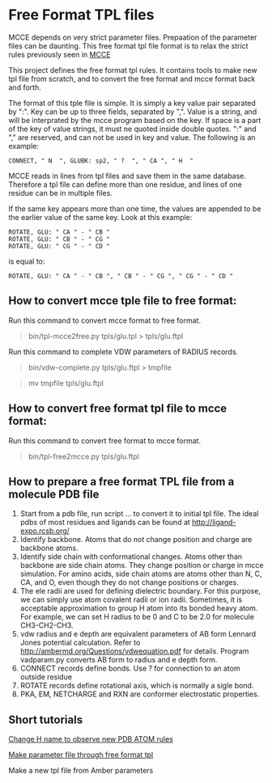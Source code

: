 # Free Format TPL files

MCCE depends on very strict parameter files. Prepaation of the parameter files can be daunting. This free format tpl file format is to relax the strict rules previously seen in [MCCE](https://github.com/GunnerLab/mcce-develop)

This project defines the free format tpl rules. It contains tools to make new tpl file from scratch, and to convert the free format and mcce format back and forth.

The format of this tple file is simple. It is simply a key value pair separated by ":". Key can be up to three fields, separated by ",". Value is a string, and will be interprated by the mcce program based on the key. If space is a part of the key of value strings, it must ne quoted inside double quotes. ":" and "," are reserved, and can not be used in key and value. The following is an example:

```CONNECT, " N  ", GLUBK: sp2, " ?  ", " CA ", " H  "```

MCCE reads in lines from tpl files and save them in the same database. Therefore a tpl file can define more than one residue, and lines of one residue can be in multiple files.

If the same key appears more than one time, the values are appended to be the earlier value of the same key. Look at this example:

```
ROTATE, GLU: " CA " - " CB "
ROTATE, GLU: " CB " - " CG "
ROTATE, GLU: " CG " - " CD "
```

is equal to:

```ROTATE, GLU: " CA " - " CB ", " CB " - " CG ", " CG " - " CD "```



## How to convert mcce tple file to free format:
Run this command to convert mcce format to free format.
>bin/tpl-mcce2free.py tpls/glu.tpl > tpls/glu.ftpl 

Run this command to complete VDW parameters of RADIUS records.
>bin/vdw-complete.py tpls/glu.ftpl > tmpfile

>mv tmpfile tpls/glu.ftpl


## How to convert free format tpl file to mcce format:
Run this command to convert free format to mcce format.
>bin/tpl-free2mcce.py tpls/glu.ftpl


## How to prepare a free format TPL file from a molecule PDB file
1. Start from a pdb file, run script ... to convert it to initial tpl file. The ideal pdbs of most residues and ligands
can be found at http://ligand-expo.rcsb.org/
2. Identify backbone. Atoms that do not change position and charge are backbone atoms.
3. Identify side chain with conformational changes. Atoms other than backbone are side chain atoms. They
change position or charge in mcce simulation. For amino acids, side chain atoms are atoms other than
N, C, CA, and O, even though they do not change positions or charges.
4. The ele radii are used for defining dielectric boundary. For this purpose, we can simply use atom covalent radii or ion radii. Sometimes, it is acceptable approximation to group H atom into its bonded heavy atom. For example, we can set H radius to be 0 and C to be 2.0 for molecule CH3-CH2-CH3.
5. vdw radius and e depth are equivalent parameters of AB form Lennard Jones potential calculation. Refer to
http://ambermd.org/Questions/vdwequation.pdf for details. Program vadparam.py converts AB form to radius and e depth form.
6. CONNECT records define bonds. Use ? for connection to an atom outside residue
7. ROTATE records define rotational axis, which is normally a sigle bond.
8. PKA, EM, NETCHARGE and RXN are conformer electrostatic properties.


## Short tutorials
[Change H name to observe new PDB ATOM rules](https://github.com/newbooks/free-format-tpl/blob/master/example1.md)

[Make parameter file through free format tpl](https://github.com/newbooks/free-format-tpl/blob/master/example2.md)

Make a new tpl file from Amber parameters
